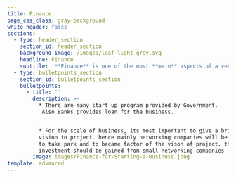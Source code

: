 ```yaml
---
title: Finance
page_css_class: gray-background
white_header: false
sections:
  - type: header_section
    section_id: header_section
    background_image: /images/leaf-light-grey.svg
    headline: Finance
    subtitle: '**Finance** is one of the most **main** aspects of a venture '
  - type: bulletpoints_section
    section_id: bulletpoints_section
    bulletpoints:
      - title: ''
        description: >-
          * There are many start up program provided by Government.
           Also Banks provides loan for the business.


          * For the scale of business, its most important to give a bright
          vision to project. hence mainly networking companies will be targeted
          to take park and to became factor of the vison of project. therefore,
          investment should be gained from small networking companies
        image: images/Finance-for-Starting-a-Business.jpeg
template: advanced
---
```

